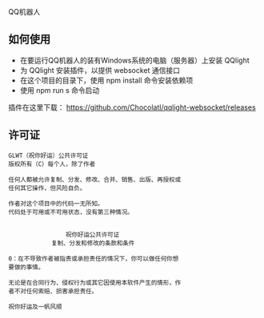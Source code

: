 QQ机器人

## 如何使用

+ 在要运行QQ机器人的装有Windows系统的电脑（服务器）上安装 QQlight
+ 为 QQlight 安装插件，以提供 websocket 通信接口
+ 在这个项目的目录下，使用 npm install 命令安装依赖项
+ 使用 npm run s 命令启动

插件在这里下载： https://github.com/Chocolatl/qqlight-websocket/releases

## 许可证

```
GLWT（祝你好运）公共许可证
版权所有（C）每个人，除了作者

任何人都被允许复制、分发、修改、合并、销售、出版、再授权或
任何其它操作，但风险自负。

作者对这个项目中的代码一无所知。
代码处于可用或不可用状态，没有第三种情况。


                祝你好运公共许可证
            复制、分发和修改的条款和条件

0：在不导致作者被指责或承担责任的情况下，你可以做任何你想
要做的事情。

无论是在合同行为、侵权行为或其它因使用本软件产生的情形，作
者不对任何索赔、损害承担责任。

祝你好运及一帆风顺
```
